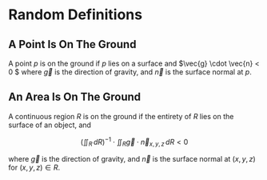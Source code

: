 # Random Definitions

## A Point Is On The Ground

A point $p$ is on the ground if $p$ lies on a surface and $\vec{g} \cdot \vec{n} < 0 $ where $\vec{g}$ is the direction of gravity, and $\vec{n}$ is the surface normal at $p$.

## An Area Is On The Ground

A continuous region $R$ is on the ground if the entirety of $R$ lies on the surface of an object, and

$$
(\iint_{R} \,dR)^{-1} \cdot \iint_{R} \vec{g} \cdot \vec{n}_{x, y, z} \,dR < 0
$$

where $\vec{g}$ is the direction of gravity, and $\vec{n}$ is the surface normal at $(x, y, z)$ for $(x, y, z) \in R$.
